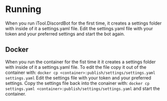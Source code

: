 # Running

When you run iTool.DiscordBot for the first time, it creates a settings folder with inside of it a settings.yaml file. Edit the settings.yaml file with your token and your preferred settings and start the bot again.

## Docker

When you run the container for the fist time it it creates a settings folder with inside of it a settings.yaml file. To edit the file copy it out of the container with: `docker cp <container>:publish/settings/settings.yaml settings.yaml`
Edit the settings file with your token and your preferred settings. Copy the settings file back into the conainer with: `docker cp settings.yaml <container>:publish/settings/settings.yaml` and start the container.

